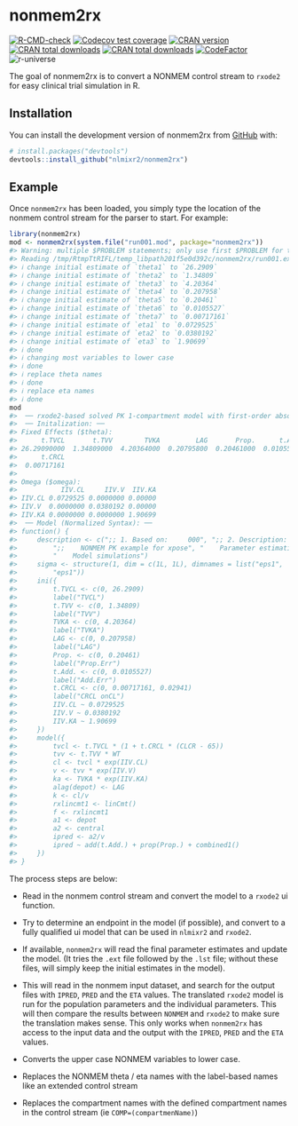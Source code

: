
<!-- README.md is generated from README.Rmd. Please edit that file -->

# nonmem2rx

<!-- badges: start -->

[![R-CMD-check](https://github.com/nlmixr2/nonmem2rx/actions/workflows/R-CMD-check.yaml/badge.svg)](https://github.com/nlmixr2/nonmem2rx/actions/workflows/R-CMD-check.yaml)
[![Codecov test
coverage](https://codecov.io/gh/nlmixr2/nonmem2rx/branch/main/graph/badge.svg)](https://app.codecov.io/gh/nlmixr2/nonmem2rx?branch=main)
[![CRAN
version](http://www.r-pkg.org/badges/version/nonmem2rx)](https://cran.r-project.org/package=nonmem2rx)
[![CRAN total
downloads](https://cranlogs.r-pkg.org/badges/grand-total/nonmem2rx)](https://cran.r-project.org/package=nonmem2rx)
[![CRAN total
downloads](https://cranlogs.r-pkg.org/badges/nonmem2rx)](https://cran.r-project.org/package=nonmem2rx)
[![CodeFactor](https://www.codefactor.io/repository/github/nlmixr2/nonmem2rx/badge)](https://www.codefactor.io/repository/github/nlmixr2/nonmem2rx)
![r-universe](https://nlmixr2.r-universe.dev/badges/nonmem2rx)
<!-- badges: end -->

The goal of nonmem2rx is to convert a NONMEM control stream to `rxode2`
for easy clinical trial simulation in R.

## Installation

You can install the development version of nonmem2rx from
[GitHub](https://github.com/) with:

``` r
# install.packages("devtools")
devtools::install_github("nlmixr2/nonmem2rx")
```

## Example

Once `nonmem2rx` has been loaded, you simply type the location of the
nonmem control stream for the parser to start. For example:

``` r
library(nonmem2rx)
mod <- nonmem2rx(system.file("run001.mod", package="nonmem2rx"))
#> Warning: multiple $PROBLEM statements; only use first $PROBLEM for translation
#> Reading /tmp/RtmpTtRIFL/temp_libpath201f5e0d392c/nonmem2rx/run001.ext
#> ℹ change initial estimate of `theta1` to `26.2909`
#> ℹ change initial estimate of `theta2` to `1.34809`
#> ℹ change initial estimate of `theta3` to `4.20364`
#> ℹ change initial estimate of `theta4` to `0.207958`
#> ℹ change initial estimate of `theta5` to `0.20461`
#> ℹ change initial estimate of `theta6` to `0.0105527`
#> ℹ change initial estimate of `theta7` to `0.00717161`
#> ℹ change initial estimate of `eta1` to `0.0729525`
#> ℹ change initial estimate of `eta2` to `0.0380192`
#> ℹ change initial estimate of `eta3` to `1.90699`
#> ℹ done
#> ℹ changing most variables to lower case
#> ℹ done
#> ℹ replace theta names
#> ℹ done
#> ℹ replace eta names
#> ℹ done
mod 
#>  ── rxode2-based solved PK 1-compartment model with first-order absorption ────── 
#>  ── Initalization: ──  
#> Fixed Effects ($theta): 
#>      t.TVCL       t.TVV        TVKA         LAG       Prop.      t.Add. 
#> 26.29090000  1.34809000  4.20364000  0.20795800  0.20461000  0.01055270 
#>      t.CRCL 
#>  0.00717161 
#> 
#> Omega ($omega): 
#>           IIV.CL     IIV.V  IIV.KA
#> IIV.CL 0.0729525 0.0000000 0.00000
#> IIV.V  0.0000000 0.0380192 0.00000
#> IIV.KA 0.0000000 0.0000000 1.90699
#>  ── Model (Normalized Syntax): ── 
#> function() {
#>     description <- c(";; 1. Based on:     000", ";; 2. Description:       ", 
#>         ";;    NONMEM PK example for xpose", "    Parameter estimation", 
#>         "    Model simulations")
#>     sigma <- structure(1, dim = c(1L, 1L), dimnames = list("eps1", 
#>         "eps1"))
#>     ini({
#>         t.TVCL <- c(0, 26.2909)
#>         label("TVCL")
#>         t.TVV <- c(0, 1.34809)
#>         label("TVV")
#>         TVKA <- c(0, 4.20364)
#>         label("TVKA")
#>         LAG <- c(0, 0.207958)
#>         label("LAG")
#>         Prop. <- c(0, 0.20461)
#>         label("Prop.Err")
#>         t.Add. <- c(0, 0.0105527)
#>         label("Add.Err")
#>         t.CRCL <- c(0, 0.00717161, 0.02941)
#>         label("CRCL onCL")
#>         IIV.CL ~ 0.0729525
#>         IIV.V ~ 0.0380192
#>         IIV.KA ~ 1.90699
#>     })
#>     model({
#>         tvcl <- t.TVCL * (1 + t.CRCL * (CLCR - 65))
#>         tvv <- t.TVV * WT
#>         cl <- tvcl * exp(IIV.CL)
#>         v <- tvv * exp(IIV.V)
#>         ka <- TVKA * exp(IIV.KA)
#>         alag(depot) <- LAG
#>         k <- cl/v
#>         rxlincmt1 <- linCmt()
#>         f <- rxlincmt1
#>         a1 <- depot
#>         a2 <- central
#>         ipred <- a2/v
#>         ipred ~ add(t.Add.) + prop(Prop.) + combined1()
#>     })
#> }
```

The process steps are below:

  - Read in the nonmem control stream and convert the model to a
    `rxode2` ui function.

  - Try to determine an endpoint in the model (if possible), and convert
    to a fully qualified ui model that can be used in `nlmixr2` and
    `rxode2`.

  - If available, `nonmem2rx` will read the final parameter estimates
    and update the model. (It tries the `.ext` file followed by the
    `.lst` file; without these files, will simply keep the initial
    estimates in the model).

  - This will read in the nonmem input dataset, and search for the
    output files with `IPRED`, `PRED` and the `ETA` values. The
    translated `rxode2` model is run for the population parameters and
    the individual parameters. This will then compare the results
    between `NONMEM` and `rxode2` to make sure the translation makes
    sense. This only works when `nonmem2rx` has access to the input data
    and the output with the `IPRED`, `PRED` and the `ETA` values.

  - Converts the upper case NONMEM variables to lower case.

  - Replaces the NONMEM theta / eta names with the label-based names
    like an extended control stream

  - Replaces the compartment names with the defined compartment names in
    the control stream (ie `COMP=(compartmenName)`)
